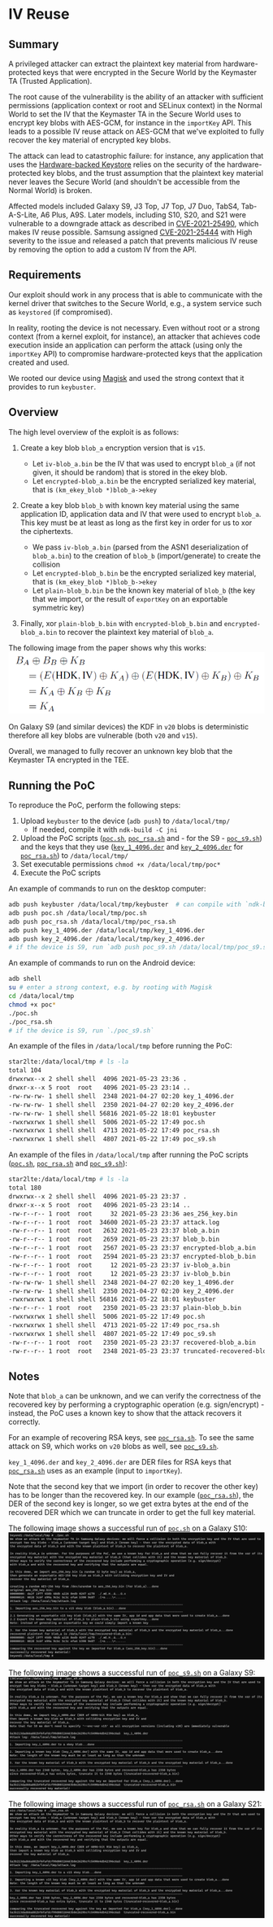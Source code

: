 # IV Reuse

## Summary

A privileged attacker can extract the plaintext key material from hardware-protected keys that were encrypted in the Secure World by the Keymaster TA (Trusted Application).

The root cause of the vulnerability is the ability of an attacker with sufficient permissions (application context or root and SELinux context) in the Normal World to set the IV that the Keymaster TA in the Secure World uses to encrypt key blobs with AES-GCM, for instance in the `importKey` API. This leads to a possible IV reuse attack on AES-GCM that we've exploited to fully recover the key material of encrypted key blobs.

The attack can lead to catastrophic failure: for instance, any application that uses the [Hardware-backed Keystore](https://source.android.com/security/keystore) relies on the security of the hardware-protected key blobs, and the trust assumption that the plaintext key material never leaves the Secure World (and shouldn't be accessible from the Normal World) is broken.

Affected models included Galaxy S9, J3 Top, J7 Top, J7 Duo, TabS4, Tab-A-S-Lite, A6 Plus, A9S. Later models, including S10, S20, and S21 were vulnerable to a downgrade attack as described in [CVE-2021-25490](../downgrade/README.md), which makes IV reuse possible. Samsung assigned [CVE-2021-25444](https://security.samsungmobile.com/securityUpdate.smsb?year=2021&month=8) with High severity to the issue and released a patch that prevents malicious IV reuse by removing the option to add a custom IV from the API.

## Requirements

Our exploit should work in any process that is able to communicate with the kernel driver that switches to the Secure World, e.g., a system service such as `keystored` (if compromised).

In reality, rooting the device is not necessary. Even without root or a strong context (from a kernel exploit, for instance), an attacker that achieves code execution inside an application can perform the attack (using only the `importKey` API) to compromise hardware-protected keys that the application created and used.

We rooted our device using [Magisk](https://github.com/topjohnwu/Magisk) and used the strong context that it provides to run `keybuster`.

## Overview

The high level overview of the exploit is as follows:

1. Create a key blob `blob_a` encryption version that is `v15`.

    - Let `iv-blob_a.bin` be the IV that was used to encrypt `blob_a` (if not given, it should be random) that is stored in the ekey blob.
    - Let `encrypted-blob_a.bin` be the encrypted serialized key material, that is `(km_ekey_blob *)blob_a->ekey`

2. Create a key blob `blob_b` with known key material using the same application ID, application data and IV that were used to encrypt `blob_a`. This key must be at least as long as the first key in order for us to xor the ciphertexts.

    - We pass `iv-blob_a.bin` (parsed from the ASN1 deserialization of `blob_a.bin`) to the creation of `blob_b` (import/generate) to create the collision
    - Let `encrypted-blob_b.bin` be the encrypted serialized key material, that is `(km_ekey_blob *)blob_b->ekey`
    - Let `plain-blob_b.bin` be the known key material of `blob_b` (the key that we import, or the result of `exportKey` on an exportable symmetric key)

3. Finally, xor `plain-blob_b.bin` with `encrypted-blob_b.bin` and `encrypted-blob_a.bin` to recover the plaintext key material of `blob_a`.

The following image from the paper shows why this works:
![xor.png](/images/xor.png "xor.png")

On Galaxy S9 (and similar devices) the KDF in `v20` blobs is deterministic therefore all key blobs are vulnerable (both `v20` and `v15`).

Overall, we managed to fully recover an unknown key blob that the Keymaster TA encrypted in the TEE.

## Running the PoC

To reproduce the PoC, perform the following steps:

1. Upload `keybuster` to the device (`adb push`) to `/data/local/tmp/`
    - If needed, compile it with `ndk-build -C jni`
2. Upload the PoC scripts ([`poc.sh`](poc.sh), [`poc_rsa.sh`](poc_rsa.sh) and - for the S9 - [`poc_s9.sh`](poc_s9.sh)) and the keys that they use ([`key_1_4096.der`](key_1_4096.der) and [`key_2_4096.der`](key_2_4096.der) for [`poc_rsa.sh`](poc_rsa.sh)) to `/data/local/tmp/`
3. Set executable permissions `chmod +x /data/local/tmp/poc*`
4. Execute the PoC scripts

An example of commands to run on the desktop computer:
```bash
adb push keybuster /data/local/tmp/keybuster  # can compile with `ndk-build -C jni` if needed
adb push poc.sh /data/local/tmp/poc.sh
adb push poc_rsa.sh /data/local/tmp/poc_rsa.sh
adb push key_1_4096.der /data/local/tmp/key_1_4096.der
adb push key_2_4096.der /data/local/tmp/key_2_4096.der
# if the device is S9, run `adb push poc_s9.sh /data/local/tmp/poc_s9.sh`
```

An example of commands to run on the Android device:
```bash
adb shell
su # enter a strong context, e.g. by rooting with Magisk
cd /data/local/tmp
chmod +x poc*
./poc.sh
./poc_rsa.sh
# if the device is S9, run `./poc_s9.sh`
```

An example of the files in `/data/local/tmp` before running the PoC:
```bash
star2lte:/data/local/tmp # ls -la
total 104
drwxrwx--x 2 shell shell  4096 2021-05-23 23:36 .
drwxr-x--x 5 root  root   4096 2021-05-23 23:14 ..
-rw-rw-rw- 1 shell shell  2348 2021-04-27 02:20 key_1_4096.der
-rw-rw-rw- 1 shell shell  2350 2021-04-27 02:20 key_2_4096.der
-rw-rw-rw- 1 shell shell 56816 2021-05-22 18:01 keybuster
-rwxrwxrwx 1 shell shell  5006 2021-05-22 17:49 poc.sh
-rwxrwxrwx 1 shell shell  4713 2021-05-22 17:49 poc_rsa.sh
-rwxrwxrwx 1 shell shell  4807 2021-05-22 17:49 poc_s9.sh
```

An example of the files in `/data/local/tmp` after running the PoC scripts ([`poc.sh`](poc.sh), [`poc_rsa.sh`](poc_rsa.sh) and [`poc_s9.sh`](poc_s9.sh)):

```bash
star2lte:/data/local/tmp # ls -la
total 180
drwxrwx--x 2 shell shell  4096 2021-05-23 23:37 .
drwxr-x--x 5 root  root   4096 2021-05-23 23:14 ..
-rw-r--r-- 1 root  root     32 2021-05-23 23:36 aes_256_key.bin
-rw-r--r-- 1 root  root  34600 2021-05-23 23:37 attack.log
-rw-r--r-- 1 root  root   2632 2021-05-23 23:37 blob_a.bin
-rw-r--r-- 1 root  root   2659 2021-05-23 23:37 blob_b.bin
-rw-r--r-- 1 root  root   2567 2021-05-23 23:37 encrypted-blob_a.bin
-rw-r--r-- 1 root  root   2594 2021-05-23 23:37 encrypted-blob_b.bin
-rw-r--r-- 1 root  root     12 2021-05-23 23:37 iv-blob_a.bin
-rw-r--r-- 1 root  root     12 2021-05-23 23:37 iv-blob_b.bin
-rw-rw-rw- 1 shell shell  2348 2021-04-27 02:20 key_1_4096.der
-rw-rw-rw- 1 shell shell  2350 2021-04-27 02:20 key_2_4096.der
-rwxrwxrwx 1 shell shell 56816 2021-05-22 18:01 keybuster
-rw-r--r-- 1 root  root   2350 2021-05-23 23:37 plain-blob_b.bin
-rwxrwxrwx 1 shell shell  5006 2021-05-22 17:49 poc.sh
-rwxrwxrwx 1 shell shell  4713 2021-05-22 17:49 poc_rsa.sh
-rwxrwxrwx 1 shell shell  4807 2021-05-22 17:49 poc_s9.sh
-rw-r--r-- 1 root  root   2350 2021-05-23 23:37 recovered-blob_a.bin
-rw-r--r-- 1 root  root   2348 2021-05-23 23:37 truncated-recovered-blob_a.bin
```

## Notes

Note that `blob_a` can be unknown, and we can verify the correctness of the recovered key by performing a cryptographic operation (e.g. sign/encrypt) - instead, the PoC uses a known key to show that the attack recovers it correctly.

For an example of recovering RSA keys, see [`poc_rsa.sh`](poc_rsa.sh). To see the same attack on S9, which works on `v20` blobs as well, see [`poc_s9.sh`](poc_s9.sh).

`key_1_4096.der` and `key_2_4096.der` are DER files for RSA keys that [`poc_rsa.sh`](poc_rsa.sh) uses as an example (input to `importKey`).

Note that the second key that we import (in order to recover the other key) has to be longer than the recovered key. In our example ([`poc_rsa.sh`](poc_rsa.sh)), the DER of the second key is longer, so we get extra bytes at the end of the recovered DER which we can truncate in order to get the full key material.

The following image shows a successful run of [`poc.sh`](poc.sh) on a Galaxy S10:
![poc.png](/images/poc.png "poc.png")

The following image shows a successful run of [`poc_s9.sh`](poc_s9.sh) on a Galaxy S9:
![poc_s9.png](/images/poc_s9.png "poc_s9.png")

The following image shows a successful run of [`poc_rsa.sh`](poc_rsa.sh) on a Galaxy S21:
![poc_rsa.png](/images/poc_rsa.png "poc_rsa.png")
